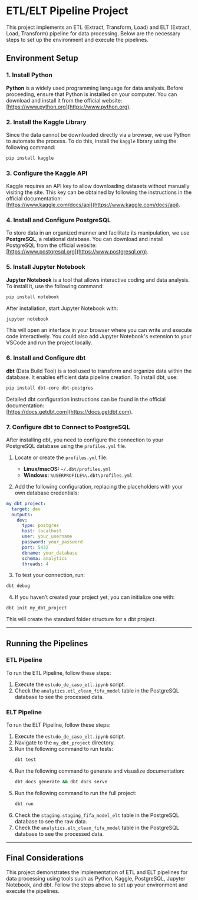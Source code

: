 
# ETL/ELT Pipeline Project

This project implements an ETL (Extract, Transform, Load) and ELT (Extract, Load, Transform) pipeline for data processing. Below are the necessary steps to set up the environment and execute the pipelines.

## Environment Setup

### 1. Install Python
**Python** is a widely used programming language for data analysis. Before proceeding, ensure that Python is installed on your computer. You can download and install it from the official website:  
[https://www.python.org](https://www.python.org).

### 2. Install the Kaggle Library
Since the data cannot be downloaded directly via a browser, we use Python to automate the process. To do this, install the `kaggle` library using the following command:

```bash
pip install kaggle
```

### 3. Configure the Kaggle API
Kaggle requires an API key to allow downloading datasets without manually visiting the site. This key can be obtained by following the instructions in the official documentation:  
[https://www.kaggle.com/docs/api](https://www.kaggle.com/docs/api).

### 4. Install and Configure PostgreSQL
To store data in an organized manner and facilitate its manipulation, we use **PostgreSQL**, a relational database. You can download and install PostgreSQL from the official website:  
[https://www.postgresql.org](https://www.postgresql.org).

### 5. Install Jupyter Notebook
**Jupyter Notebook** is a tool that allows interactive coding and data analysis. To install it, use the following command:

```bash
pip install notebook
```

After installation, start Jupyter Notebook with:

```bash
jupyter notebook
```

This will open an interface in your browser where you can write and execute code interactively. You could also add Jupyter Notebook's extension to your VSCode and run the project locally.

### 6. Install and Configure dbt
**dbt** (Data Build Tool) is a tool used to transform and organize data within the database. It enables efficient data pipeline creation. To install dbt, use:

```bash
pip install dbt-core dbt-postgres
```

Detailed dbt configuration instructions can be found in the official documentation:  
[https://docs.getdbt.com](https://docs.getdbt.com).

### 7. Configure dbt to Connect to PostgreSQL

After installing dbt, you need to configure the connection to your PostgreSQL database using the `profiles.yml` file.

1. Locate or create the `profiles.yml` file:
   - **Linux/macOS:** `~/.dbt/profiles.yml`
   - **Windows:** `%USERPROFILE%\.dbt\profiles.yml`

2. Add the following configuration, replacing the placeholders with your own database credentials:

```yaml
my_dbt_project:
  target: dev
  outputs:
    dev:
      type: postgres
      host: localhost
      user: your_username
      password: your_password
      port: 5432
      dbname: your_database
      schema: analytics
      threads: 4
```

3. To test your connection, run:

```bash
dbt debug
```

4. If you haven’t created your project yet, you can initialize one with:

```bash
dbt init my_dbt_project
```

This will create the standard folder structure for a dbt project.

---

## Running the Pipelines

### ETL Pipeline
To run the ETL Pipeline, follow these steps:

1. Execute the `estudo_de_caso_etl.ipynb` script.
2. Check the `analytics.etl_clean_fifa_model` table in the PostgreSQL database to see the processed data.

### ELT Pipeline
To run the ELT Pipeline, follow these steps:

1. Execute the `estudo_de_caso_elt.ipynb` script.
2. Navigate to the `my_dbt_project` directory.
3. Run the following command to run tests:
   ```bash
   dbt test
   ```
4. Run the following command to generate and visualize documentation:
   ```bash
   dbt docs generate && dbt docs serve
   ```
5. Run the following command to run the full project:
   ```bash
   dbt run
   ```
6. Check the `staging.staging_fifa_model_elt` table in the PostgreSQL database to see the raw data.
7. Check the `analytics.elt_clean_fifa_model` table in the PostgreSQL database to see the processed data.

---

## Final Considerations
This project demonstrates the implementation of ETL and ELT pipelines for data processing using tools such as Python, Kaggle, PostgreSQL, Jupyter Notebook, and dbt. Follow the steps above to set up your environment and execute the pipelines.
